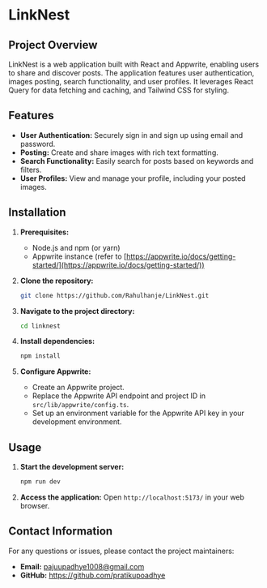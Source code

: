 # LinkNest

## Project Overview

LinkNest is a web application built with React and Appwrite, enabling users to share and discover posts. The application features user authentication, images posting, search functionality, and user profiles. It leverages React Query for data fetching and caching, and Tailwind CSS for styling.

## Features

* **User Authentication:** Securely sign in and sign up using email and password.
* **Posting:** Create and share images with rich text formatting.
* **Search Functionality:** Easily search for posts based on keywords and filters.
* **User Profiles:** View and manage your profile, including your posted images.

## Installation

1. **Prerequisites:**
   - Node.js and npm (or yarn)
   - Appwrite instance (refer to [https://appwrite.io/docs/getting-started/](https://appwrite.io/docs/getting-started/))

2. **Clone the repository:**
   ```bash
   git clone https://github.com/Rahulhanje/LinkNest.git
   ```

3. **Navigate to the project directory:**
   ```bash
   cd linknest
   ```

4. **Install dependencies:**
   ```bash
   npm install
   ```

5. **Configure Appwrite:**
   - Create an Appwrite project.
   - Replace the Appwrite API endpoint and project ID in `src/lib/appwrite/config.ts`.
   - Set up an environment variable for the Appwrite API key in your development environment.

## Usage

1. **Start the development server:**
   ```bash
   npm run dev
   ```

2. **Access the application:**
   Open `http://localhost:5173/` in your web browser.

## Contact Information

For any questions or issues, please contact the project maintainers:
* **Email:** pajuupadhye1008@gmail.com
* **GitHub:** https://github.com/pratikupoadhye
